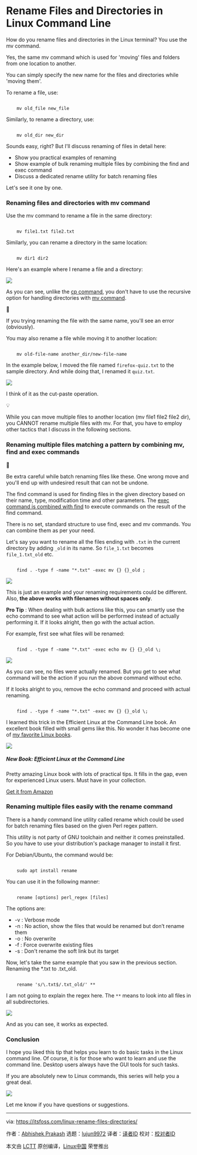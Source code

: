 [#]: subject: "Rename Files and Directories in Linux Command Line"
[#]: via: "https://itsfoss.com/linux-rename-files-directories/"
[#]: author: "Abhishek Prakash https://itsfoss.com/author/abhishek/"
[#]: collector: "lujun9972/lctt-scripts-1693450080"
[#]: translator: " "
[#]: reviewer: " "
[#]: publisher: " "
[#]: url: " "

Rename Files and Directories in Linux Command Line
======

How do you rename files and directories in the Linux terminal? You use the mv command.

Yes, the same mv command which is used for 'moving' files and folders from one location to another.

You can simply specify the new name for the files and directories while 'moving them'.

To rename a file, use:

```

    mv old_file new_file

```

Similarly, to rename a directory, use:

```

    mv old_dir new_dir

```

Sounds easy, right? But I'll discuss renaming of files in detail here:

  * Show you practical examples of renaming
  * Show example of bulk renaming multiple files by combining the find and exec command
  * Discuss a dedicated rename utility for batch renaming files



Let's see it one by one.

### Renaming files and directories with mv command

Use the mv command to rename a file in the same directory:

```

    mv file1.txt file2.txt

```

Similarly, you can rename a directory in the same location:

```

    mv dir1 dir2

```

Here's an example where I rename a file and a directory:

![][1]

As you can see, unlike the [cp command][2], you don't have to use the recursive option for handling directories with [mv command][3].

🚧

If you trying renaming the file with the same name, you'll see an error (obviously).

You may also rename a file while moving it to another location:

```

    mv old-file-name another_dir/new-file-name

```

In the example below, I moved the file named `firefox-quiz.txt` to the sample directory. And while doing that, I renamed it `quiz.txt`.

![][4]

I think of it as the cut-paste operation.

💡

While you can move multiple files to another location (mv file1 file2 file2 dir), you CANNOT rename multiple files with mv. For that, you have to employ other tactics that I discuss in the following sections.

### Renaming multiple files matching a pattern by combining mv, find and exec commands

🚧

Be extra careful while batch renaming files like these. One wrong move and you'll end up with undesired result that can not be undone.

The find command is used for finding files in the given directory based on their name, type, modification time and other parameters. The [exec command is combined with find][5] to execute commands on the result of the find command.

There is no set, standard structure to use find, exec and mv commands. You can combine them as per your need.

Let's say you want to rename all the files ending with `.txt` in the current directory by adding `_old` in its name. So `file_1.txt` becomes `file_1.txt_old` etc.

```

    find . -type f -name "*.txt" -exec mv {} {}_old ;

```

![][6]

This is just an example and your renaming requirements could be different. Also, **the above works with filenames without spaces only**.

**Pro Tip** : When dealing with bulk actions like this, you can smartly use the echo command to see what action will be performed instead of actually performing it. If it looks alright, then go with the actual action.

For example, first see what files will be renamed:

```

    find . -type f -name "*.txt" -exec echo mv {} {}_old \;

```

![][7]

As you can see, no files were actually renamed. But you get to see what command will be the action if you run the above command without echo.

If it looks alright to you, remove the echo command and proceed with actual renaming.

```

    find . -type f -name "*.txt" -exec mv {} {}_old \;

```

I learned this trick in the Efficient Linux at the Command Line book. An excellent book filled with small gems like this. No wonder it has become one of [my favorite Linux books][8].

![][9]

##### New Book: Efficient Linux at the Command Line

Pretty amazing Linux book with lots of practical tips. It fills in the gap, even for experienced Linux users. Must have in your collection.

[Get it from Amazon][10]

### Renaming multiple files easily with the rename command

There is a handy command line utility called rename which could be used for batch renaming files based on the given Perl regex pattern.

This utility is not party of GNU toolchain and neither it comes preinstalled. So you have to use your distribution's package manager to install it first.

For Debian/Ubuntu, the command would be:

```

    sudo apt install rename

```

You can use it in the following manner:

```

    rename [options] perl_regex [files]

```

The options are:

  * -v : Verbose mode
  * -n : No action, show the files that would be renamed but don’t rename them
  * -o : No overwrite
  * -f : Force overwrite existing files
  * -s : Don't rename the soft link but its target



Now, let's take the same example that you saw in the previous section. Renaming the *.txt to .txt_old.

```

    rename 's/\.txt$/.txt_old/' **

```

I am not going to explain the regex here. The `**` means to look into all files in all subdirectories.

![][11]

And as you can see, it works as expected.

### Conclusion

I hope you liked this tip that helps you learn to do basic tasks in the Linux command line. Of course, it is for those who want to learn and use the command line. Desktop users always have the GUI tools for such tasks.

If you are absolutely new to Linux commands, this series will help you a great deal.

![][12]

Let me know if you have questions or suggestions.

--------------------------------------------------------------------------------

via: https://itsfoss.com/linux-rename-files-directories/

作者：[Abhishek Prakash][a]
选题：[lujun9972][b]
译者：[译者ID](https://github.com/译者ID)
校对：[校对者ID](https://github.com/校对者ID)

本文由 [LCTT](https://github.com/LCTT/TranslateProject) 原创编译，[Linux中国](https://linux.cn/) 荣誉推出

[a]: https://itsfoss.com/author/abhishek/
[b]: https://github.com/lujun9972
[1]: https://itsfoss.com/content/images/2023/11/renaming-file-directory-linux-command-line.png
[2]: https://itsfoss.com/cp-command/
[3]: https://linuxhandbook.com/mv-command/
[4]: https://itsfoss.com/content/images/2023/11/rename-file-while-moving-another-location.png
[5]: https://linuxhandbook.com/find-exec-command/
[6]: https://itsfoss.com/content/images/2023/11/bulk-renaming-files-linux-1.png
[7]: https://itsfoss.com/content/images/2023/11/use-echo-for-dry-run-renaming-files.png
[8]: https://itsfoss.com/best-linux-books/
[9]: https://itsfoss.com/content/images/2023/04/efficient-at-linux-command-line-horizontal.png
[10]: https://amzn.to/3MPjiHw
[11]: https://itsfoss.com/content/images/2023/11/use-rename-command-linux.png
[12]: https://itsfoss.com/content/images/size/w256h256/2022/12/android-chrome-192x192.png

